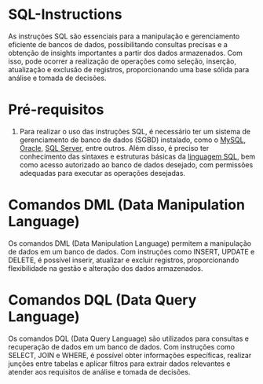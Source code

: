 # SQL-Instructions

As instruções SQL são essenciais para a manipulação e gerenciamento eficiente de bancos de dados, possibilitando consultas precisas e a obtenção de insights importantes a partir dos dados armazenados. Com isso, pode ocorrer a realização de operações como seleção, inserção, atualização e exclusão de registros, proporcionando uma base sólida para análise e tomada de decisões.

# Pré-requisitos

1. Para realizar o uso das instruções SQL, é necessário ter um sistema de gerenciamento de banco de dados (SGBD) instalado, como o [MySQL](https://www.mysql.com/), [Oracle](https://www.oracle.com/database/sqldeveloper/technologies/sql-data-modeler/download/), [SQL Server](https://cloud.google.com/sql?utm_source=google&utm_medium=cpc&utm_campaign=latam-BR-all-pt-dr-SKWS-all-all-trial-e-dr-1605194-LUAC0015916&utm_content=text-ad-none-any-DEV_c-CRE_536282978345-ADGP_Hybrid%20%7C%20SKWS%20-%20EXA%20%7C%20Txt%20~%20Databases_SQL-KWID_43700065328140625-kwd-297602445255&utm_term=KW_sql%20server-ST_SQL%20Server&gclid=Cj0KCQjwho-lBhC_ARIsAMpgModA4i_TqccFKwmFMw_tGbF8xQrYaQQgDSHGZdZxPil9xZrevjbWU_kaAmdiEALw_wcB&gclsrc=aw.ds&hl=pt-br), entre outros. Além disso, é preciso ter conhecimento das sintaxes e estruturas básicas da [linguagem SQL](https://blog.betrybe.com/sql/), bem como acesso autorizado ao banco de dados desejado, com permissões adequadas para executar as operações desejadas.


# Comandos DML (Data Manipulation Language)

Os comandos DML (Data Manipulation Language) permitem a manipulação de dados em um banco de dados. Com instruções como INSERT, UPDATE e DELETE, é possível inserir, atualizar e excluir registros, proporcionando flexibilidade na gestão e alteração dos dados armazenados.

# Comandos DQL (Data Query Language) 

Os comandos DQL (Data Query Language) são utilizados para consultas e recuperação de dados em um banco de dados. Com instruções como SELECT, JOIN e WHERE, é possível obter informações específicas, realizar junções entre tabelas e aplicar filtros para extrair dados relevantes e atender aos requisitos de análise e tomada de decisões. 

